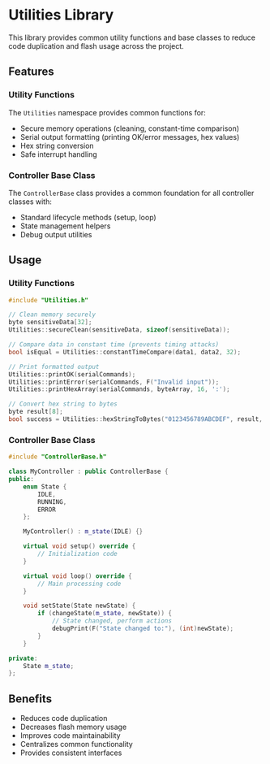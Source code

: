 # Utilities Library

This library provides common utility functions and base classes to reduce code duplication and flash usage across the project.

## Features

### Utility Functions

The `Utilities` namespace provides common functions for:

- Secure memory operations (cleaning, constant-time comparison)
- Serial output formatting (printing OK/error messages, hex values)
- Hex string conversion
- Safe interrupt handling

### Controller Base Class

The `ControllerBase` class provides a common foundation for all controller classes with:

- Standard lifecycle methods (setup, loop)
- State management helpers
- Debug output utilities

## Usage

### Utility Functions

```cpp
#include "Utilities.h"

// Clean memory securely
byte sensitiveData[32];
Utilities::secureClean(sensitiveData, sizeof(sensitiveData));

// Compare data in constant time (prevents timing attacks)
bool isEqual = Utilities::constantTimeCompare(data1, data2, 32);

// Print formatted output
Utilities::printOK(serialCommands);
Utilities::printError(serialCommands, F("Invalid input"));
Utilities::printHexArray(serialCommands, byteArray, 16, ':');

// Convert hex string to bytes
byte result[8];
bool success = Utilities::hexStringToBytes("0123456789ABCDEF", result, 8);
```

### Controller Base Class

```cpp
#include "ControllerBase.h"

class MyController : public ControllerBase {
public:
    enum State {
        IDLE,
        RUNNING,
        ERROR
    };

    MyController() : m_state(IDLE) {}

    virtual void setup() override {
        // Initialization code
    }

    virtual void loop() override {
        // Main processing code
    }

    void setState(State newState) {
        if (changeState(m_state, newState)) {
            // State changed, perform actions
            debugPrint(F("State changed to:"), (int)newState);
        }
    }

private:
    State m_state;
};
```

## Benefits

- Reduces code duplication
- Decreases flash memory usage
- Improves code maintainability
- Centralizes common functionality
- Provides consistent interfaces
